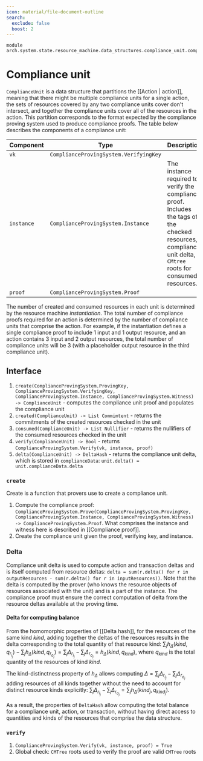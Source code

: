 ```yaml
---
icon: material/file-document-outline
search:
  exclude: false
  boost: 2
---
```


```juvix
module arch.system.state.resource_machine.data_structures.compliance_unit.compliance_unit;
```

# Compliance unit

`ComplianceUnit` is a data structure that partitions the [[Action | action]], meaning that there might be multiple compliance units for a single action, the sets of resources covered by any two compliance units cover don't intersect, and together the compliance units cover all of the resources in the action. This partition corresponds to the format expected by the compliance proving system used to produce compliance proofs. The table below describes the components of a compliance unit:

|Component|Type|Description|
|-|-|-|
|`vk`|`ComplianceProvingSystem.VerifyingKey`|
|`instance`|`ComplianceProvingSystem.Instance`|The instance required to verify the compliance proof. Includes the tags of the checked resources, compliance unit delta, `CMtree` roots for consumed resources.|
|`proof`| `ComplianceProvingSystem.Proof`||

The number of created and consumed resources in each unit is determined by the resource machine *instantiation*. The total number of compliance proofs required for an action is determined by the number of compliance units that comprise the action. For example, if the instantiation defines a single compliance proof to include 1 input and 1 output resource, and an action contains 3 input and 2 output resources, the total number of compliance units will be 3 (with a placeholder output resource in the third compliance unit).

## Interface

1. `create(ComplianceProvingSystem.ProvingKey, ComplianceProvingSystem.VerifyingKey, ComplianceProvingSystem.Instance, ComplianceProvingSystem.Witness) -> ComplianceUnit` - computes the compliance unit proof and populates the compliance unit
2. `created(ComplianceUnit) -> List Commimtent` - returns the commitments of the created resources checked in the unit
3. `consumed(ComplianceUnit) -> List Nullifier` - returns the nullifiers of the consumed resources checked in the unit
4. `verify(ComplianceUnit) -> Bool` - returns `ComplianceProvingSystem.Verify(vk, instance, proof)`
5. `delta(ComplianceUnit) -> DeltaHash` - returns the compliance unit delta, which is stored in `complianceData`: `unit.delta() = unit.complianceData.delta`

### `create`

Create is a function that provers use to create a compliance unit.

1. Compute the compliance proof: `ComplianceProvingSystem.Prove(ComplianceProvingSystem.ProvingKey, ComplianceProvingSystem.Instance, ComplianceProvingSystem.Witness) -> ComplianceProvingSystem.Proof`. What comprises the instance and witness here is described in [[Compliance proof]].
2. Create the compliance unit given the proof, verifying key, and instance.

### Delta

Compliance unit delta is used to compute action and transaction deltas and is itself computed from resource deltas: `delta = sum(r.delta() for r in outputResources - sum(r.delta() for r in inputResources))`. Note that the delta is computed by the prover (who knows the resource objects of resources associated with the unit) and is a part of the instance. The compliance proof must ensure the correct computation of delta from the resource deltas available at the proving time.

#### Delta for computing balance

From the homomorphic properties of [[Delta hash]], for the resources of the same kind $kind$, adding together the deltas of the resources results in the delta corresponding to the total quantity of that resource kind: $\sum_j{h_\Delta(kind, q_{r_{i_j}})} - \sum_j{h_\Delta(kind, q_{r_{o_j}})} = \sum_j{\Delta_{r_{i_j}}} - \sum_j{\Delta_{r_{o_j}}} =  h_\Delta(kind, q_{kind})$, where $q_{kind}$ is the total quantity of the resources of kind $kind$.

The kind-distinctness property of $h_\Delta$ allows computing $\Delta = \sum_j{\Delta_{r_{i_j}}} - \sum_j{\Delta_{r_{o_j}}}$ adding resources of all kinds together without the need to account for distinct resource kinds explicitly: $\sum_j{\Delta_{r_{i_j}}} - \sum_j{\Delta_{r_{o_j}}} = \sum_j{h_\Delta(kind_j, q_{kind_j})}$.

As a result, the properties of `DeltaHash` allow computing the total balance for a compliance unit, action, or transaction, without having direct access to quantities and kinds of the resources that comprise the data structure.

### `verify`

1. `ComplianceProvingSystem.Verify(vk, instance, proof) = True`
2. Global check: `CMTree` roots used to verify the proof are valid `CMTree` roots
